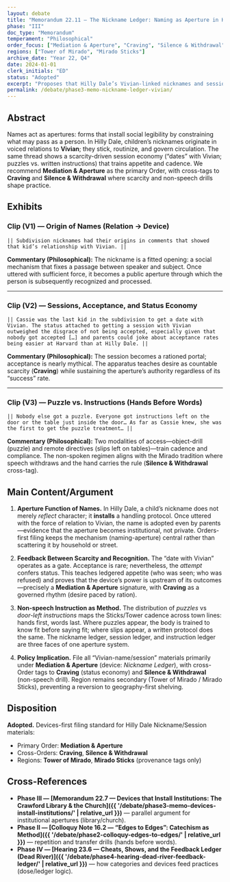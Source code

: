```yaml
---
layout: debate
title: "Memorandum 22.11 — The Nickname Ledger: Naming as Aperture in Hilly Dale"
phase: "III"
doc_type: "Memorandum"
temperament: "Philosophical"
order_focus: ["Mediation & Aperture", "Craving", "Silence & Withdrawal"]
regions: ["Tower of Mirado", "Mirado Sticks"]
archive_date: "Year 22, Q4"
date: 2024-01-01
clerk_initials: "ED"
status: "Adopted"
excerpt: "Proposes that Hilly Dale’s Vivian-linked nicknames and session economy function as devices (apertures) that install legibility and appetite; recommends Orders-first filing."
permalink: /debate/phase3-memo-nickname-ledger-vivian/
---
```


## Abstract
Names act as apertures: forms that install social legibility by constraining what may pass as a person. In Hilly Dale, children’s nicknames originate in voiced relations to **Vivian**; they stick, routinize, and govern circulation. The same thread shows a scarcity-driven session economy (“dates” with Vivian; puzzles vs. written instructions) that trains appetite and cadence. We recommend **Mediation & Aperture** as the primary Order, with cross-tags to **Craving** and **Silence & Withdrawal** where scarcity and non-speech drills shape practice.

## Exhibits

### Clip (V1) — Origin of Names (Relation → Device)
`|| Subdivision nicknames had their origins in comments that showed that kid’s relationship with Vivian. ||`

**Commentary (Philosophical):** The nickname is a fitted opening: a social mechanism that fixes a passage between speaker and subject. Once uttered with sufficient force, it becomes a public aperture through which the person is subsequently recognized and processed.

---

### Clip (V2) — Sessions, Acceptance, and Status Economy
`|| Cassie was the last kid in the subdivision to get a date with Vivian. The status attached to getting a session with Vivian outweighed the disgrace of not being accepted, especially given that nobody got accepted […] and parents could joke about acceptance rates being easier at Harvard than at Hilly Dale. ||`

**Commentary (Philosophical):** The session becomes a rationed portal; acceptance is nearly mythical. The apparatus teaches desire as countable scarcity (**Craving**) while sustaining the aperture’s authority regardless of its “success” rate.

---

### Clip (V3) — Puzzle vs. Instructions (Hands Before Words)
`|| Nobody else got a puzzle. Everyone got instructions left on the door or the table just inside the door… As far as Cassie knew, she was the first to get the puzzle treatment… ||`

**Commentary (Philosophical):** Two modalities of access—object-drill (puzzle) and remote directives (slips left on tables)—train cadence and compliance. The non-spoken regimen aligns with the Mirado tradition where speech withdraws and the hand carries the rule (**Silence & Withdrawal** cross-tag).

## Main Content/Argument
1) **Aperture Function of Names.** In Hilly Dale, a child’s nickname does not merely *reflect* character; it **installs** a handling protocol. Once uttered with the force of relation to Vivian, the name is adopted even by parents—evidence that the aperture becomes institutional, not private. Orders-first filing keeps the mechanism (naming-aperture) central rather than scattering it by household or street.

2) **Feedback Between Scarcity and Recognition.** The “date with Vivian” operates as a gate. Acceptance is rare; nevertheless, the *attempt* confers status. This teaches ledgered appetite (who was seen; who was refused) and proves that the device’s power is upstream of its outcomes—precisely a **Mediation & Aperture** signature, with **Craving** as a governed rhythm (desire paced by ration).

3) **Non-speech Instruction as Method.** The distribution of *puzzles* vs *door-left instructions* maps the Sticks/Tower cadence across town lines: hands first, words last. Where puzzles appear, the body is trained to know fit before saying fit; where slips appear, a written protocol does the same. The nickname ledger, session ledger, and instruction ledger are three faces of one aperture system.

4) **Policy Implication.** File all “Vivian-name/session” materials primarily under **Mediation & Aperture** (device: *Nickname Ledger*), with cross-Order tags to **Craving** (status economy) and **Silence & Withdrawal** (non-speech drill). Region remains secondary (Tower of Mirado / Mirado Sticks), preventing a reversion to geography-first shelving.

## Disposition
**Adopted.** Devices-first filing standard for Hilly Dale Nickname/Session materials:
- Primary Order: **Mediation & Aperture**
- Cross-Orders: **Craving**, **Silence & Withdrawal**
- Regions: **Tower of Mirado**, **Mirado Sticks** (provenance tags only)

## Cross-References
- **Phase III — [Memorandum 22.7 — Devices that Install Institutions: The Crawford Library & the Church]({{ '/debate/phase3-memo-devices-install-institutions/' | relative_url }})** — parallel argument for institutional apertures (library/church).
- **Phase II — [Colloquy Note 16.2 — “Edges to Edges”: Catechism as Method]({{ '/debate/phase2-colloquy-edges-to-edges/' | relative_url }})** — repetition and transfer drills (hands before words).
- **Phase IV — [Hearing 23.6 — Cheats, Shows, and the Feedback Ledger (Dead River)]({{ '/debate/phase4-hearing-dead-river-feedback-ledger/' | relative_url }})** — how categories and devices feed practices (dose/ledger logic).
